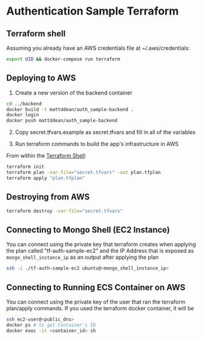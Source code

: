 # Authentication Sample Terraform

## Terraform shell

Assuming you already have an AWS credentials file at ~/.aws/credentials:

```bash
export UID && docker-compose run terraform
```

## Deploying to AWS

1. Create a new version of the backend container

```bash
cd ../backend
docker build -t mattddean/auth_sample-backend .
docker login
docker push mattddean/auth_sample-backend
```

2. Copy secret.tfvars.example as secret.tfvars and fill in all of the variables

3. Run terraform commands to build the app's infrastructure in AWS

From within the [Terraform Shell](#terraform-shell):

```bash
terraform init
terraform plan -var-file="secret.tfvars" -out plan.tfplan
terraform apply "plan.tfplan"
```

## Destroying from AWS

```bash
terraform destroy -var-file="secret.tfvars"
```

## Connecting to Mongo Shell (EC2 Instance)

You can connect using the private key that terraform creates when applying the plan called "tf-auth-sample-ec2" and the IP Address that is exposed as `mongo_shell_instance_ip` as an output after applying the plan

```bash
ssh -i ./tf-auth-sample-ec2 ubuntu@<mongo_shell_instance_ip>
```

## Connecting to Running ECS Container on AWS

You can connect using the private key of the user that ran the terraform plan/apply commands. If you used the terraform docker container, it will be

```bash
ssh ec2-user@<public_dns>
docker ps # to get Container's ID
docker exec -it <container_id> sh
```
